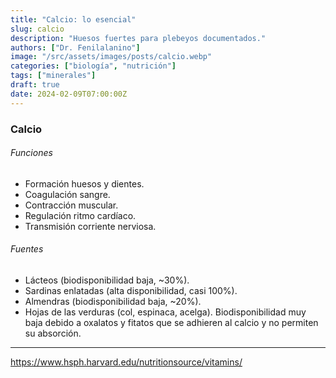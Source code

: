 ```yaml
---
title: "Calcio: lo esencial"
slug: calcio
description: "Huesos fuertes para plebeyos documentados."
authors: ["Dr. Fenilalanino"]
image: "/src/assets/images/posts/calcio.webp"
categories: ["biología", "nutrición"]
tags: ["minerales"]
draft: true
date: 2024-02-09T07:00:00Z
---
```


### Calcio
###### Funciones
- Formación huesos y dientes.
- Coagulación sangre.
- Contracción muscular.
- Regulación ritmo cardíaco.
- Transmisión corriente nerviosa.
###### Fuentes
- Lácteos (biodisponibilidad baja, ~30%).
- Sardinas enlatadas (alta disponibilidad, casi 100%).
- Almendras (biodisponibilidad baja, ~20%).
- Hojas de las verduras (col, espinaca, acelga). Biodisponibilidad muy baja debido a oxalatos y fitatos que se adhieren al calcio y no permiten su absorción.


---

https://www.hsph.harvard.edu/nutritionsource/vitamins/